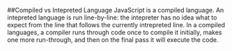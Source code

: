 ##Compiled vs Intepreted Language
JavaScript is a compiled language. An intepreted language is run line-by-line: the intepreter has no idea what to expect from the line that follows the currently intrepreted line. In a compiled languages, a compiler runs through code once to compile it initially, makes one more run-through, and then on the final pass it will execute the code.
